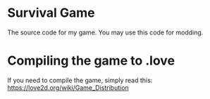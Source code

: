# Survival Game
The source code for my game.
You may use this code for modding.

# Compiling the game to .love
If you need to compile the game, simply read this: https://love2d.org/wiki/Game_Distribution
